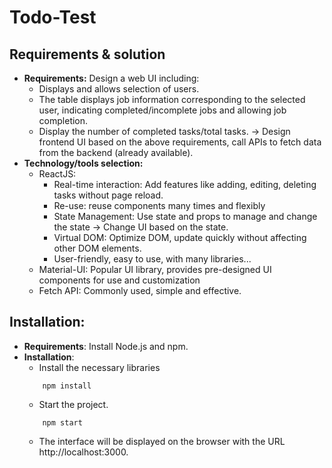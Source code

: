# Todo-Test
## Requirements & solution
- **Requirements:** Design a web UI including:
    + Displays and allows selection of users.
    + The table displays job information corresponding to the selected user, indicating completed/incomplete jobs and allowing job completion.
    + Display the number of completed tasks/total tasks.
-> Design frontend UI based on the above requirements, call APIs to fetch data from the backend (already available).
- **Technology/tools selection:**
    + ReactJS: 
        * Real-time interaction: Add features like adding, editing, deleting tasks without page reload.
        * Re-use: reuse components many times and flexibly
        * State Management: Use state and props to manage and change the state -> Change UI based on the state.
        * Virtual DOM: Optimize DOM, update quickly without affecting other DOM elements.
        * User-friendly, easy to use, with many libraries...
    + Material-UI: Popular UI library, provides pre-designed UI components for use and customization
    + Fetch API: Commonly used, simple and effective.

## Installation:
- **Requirements**: Install Node.js and npm.
- **Installation**:
    + Install the necessary libraries
    ```
        npm install
    ```
    + Start the project.
    ```
        npm start
    ```
    + The interface will be displayed on the browser with the URL http://localhost:3000.